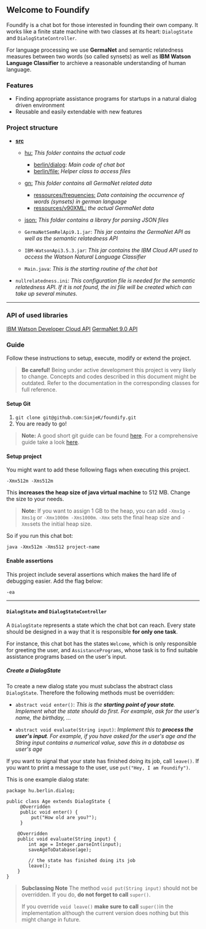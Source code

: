 ## Welcome to Foundify 

Foundify is a chat bot for those interested in founding their own company. It works like a finite state machine with two classes at its heart: `DialogState` and `DialogStateController`.

 For language processing we use **GermaNet** and semantic relatedness measures between two words (so called synsets) as well as **IBM Watson Language Classifier** to archieve a reasonable understanding of human language.

### Features

 - Finding appropriate assistance programs for startups in a natural dialog driven environment
 - Reusable and easily extendable with new features 

### Project structure

 - **[src](https://github.com/SinjeK/foundify/tree/master/src "src")**
	- [hu:](https://github.com/SinjeK/foundify/tree/master/src/hu) *This folder contains the actual code*
		- [berlin/dialog](https://github.com/SinjeK/foundify/tree/master/src/hu/berlin/dialog): *Main code of chat bot*
		- [berlin/file:](https://github.com/SinjeK/foundify/tree/master/src/hu/berlin/file) *Helper class to access files*
	- [gn:](https://github.com/SinjeK/foundify/tree/master/src/gn) *This folder contains all GermaNet related data*
		- [ressources/frequencies:](https://github.com/SinjeK/foundify/tree/master/src/gn/ressources/frequencies) *Data containing the occurrence of words (synsets) in german language*
		- [ressources/v90XML:](https://github.com/SinjeK/foundify/tree/master/src/gn/ressources/v90XML) *the actual GermaNet data*
	- [json:](https://github.com/SinjeK/foundify/tree/master/src/json) *This folder contains a library for parsing JSON files* 
	
	- `GermaNetSemRelApi9.1.jar`: *This jar contains the GermaNet API as well as the semantic relatedness API*

	- `IBM-WatsonApi3.5.3.jar`: *This jar contains the IBM Cloud API used to access the Watson Natural Language Classifier*
	
	- `Main.java`: *This is the starting routine of the chat bot*

 - `nullrelatedness.ini`: *This configuration file is needed for the semantic relatedness API. If it is not found, the ini file will be created which can take up several minutes.*  

----------

### API of used libraries
[IBM Watson Developer Cloud API](http://watson-developer-cloud.github.io/java-sdk/docs/master/)
[GermaNet 9.0 API](http://www.sfs.uni-tuebingen.de/lsd/documents/api/javadoc9.0/index.html)

### Guide
Follow these instructions to setup, execute, modify or extend the project.

> **Be careful!**
> Being under active development this project is very likely to change. Concepts and codes described in this document might be outdated. Refer to the documentation in the corresponding classes for full reference.

#### Setup Git

 1. `git clone git@github.com:SinjeK/foundify.git`
 2. You are ready to go!

> **Note:**
> A good short git guide can be found [here](https://rogerdudler.github.io/git-guide/index.de.html). For a comprehensive guide take a look [here](https://www.atlassian.com/git/tutorials/learn-git-with-bitbucket-cloud).

#### Setup project
You might want to add these following flags when executing this project.

    -Xmx512m -Xms512m

This **increases the heap size of java virtual machine** to 512 MB. Change the size to your needs.

> **Note:**
> If you want to assign 1 GB to the heap, you can add `-Xmx1g -Xms1g` or `-Xmx1000m -Xms1000m`. `-Xmx` sets the final heap size and `-Xms`sets the initial heap size.

So if you run this chat bot:

    java -Xmx512m -Xms512 project-name

#### Enable assertions
This project include several assertions which makes the hard life of debugging easier. Add the flag below:

    -ea

----------


#### `DialogState` and `DialogStateController`

A `DialogState` represents a state which the chat bot can reach. Every state should be designed in a way that it is responsible **for only one task**.

 For instance, this chat bot has the states `Welcome`, which is only responsible for greeting the user, and `AssistancePrograms`, whose task is to find suitable assistance programs based on the user's input.

##### Create a DialogState
To create a new dialog state you must subclass the abstract class `DialogState`. Therefore the following methods must be overridden:

 - `abstract void enter()`: *This is the **starting point of your state**. Implement what the state should do first. For example, ask for the user's name, the birthday, ...*
 
 - `abstract void evaluate(String input)`: *Implement this to **process the user's input**. For example, if you have asked for the user's age and the String input contains a numerical value, save this in a database as user's age*

If you want to signal that your state has finished doing its job, call `leave()`. If you want to print a message to the user, use `put("Hey, I am Foundify")`.

This is one example dialog state:

    package hu.berlin.dialog;
    
    public class Age extends DialogState {
		 @Overridden
		 public void enter() {
			 put("How old are you?");
		 }

		@Overridden
		public void evaluate(String input) {
			int age = Integer.parseInt(input);
			saveAgeToDatabase(age);

			// the state has finished doing its job
			leave();
		}
	}

>**Subclassing Note**
> The method `void put(String input)` should not be overridden. If you do, **do not forget to call** `super()`.
>
>If you override `void leave()` **make sure to call** `super()`in the implementation although the current version does nothing but this might change in future.
 
